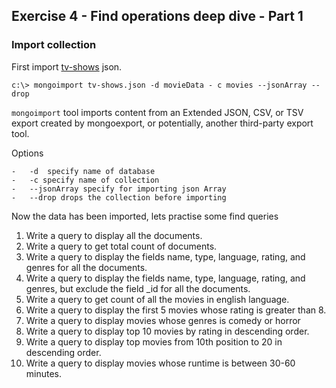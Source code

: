 ## Exercise 4 - Find operations deep dive - Part 1

### Import collection

First import [tv-shows](/data-sets) json.

```
c:\> mongoimport tv-shows.json -d movieData - c movies --jsonArray --drop 
```

`mongoimport` tool imports content from an Extended JSON, CSV, or TSV export created by mongoexport, or potentially, another third-party export tool.

Options

    -   -d  specify name of database
    -   -c specify name of collection
    -   --jsonArray specify for importing json Array
    -   --drop drops the collection before importing


Now the data has been imported, lets practise some find queries

1. Write a query to display all the documents.
2. Write a query to get total count of documents.
3. Write a query to display the fields name, type, language,  rating, and genres for all the documents.
4. Write a query to display the fields name, type, language,  rating, and genres, but exclude the field _id for all the documents.
5. Write a query to get count of all the movies in english language. 
6. Write a query to display the first 5 movies whose rating is greater than 8.
7. Write a query to display movies whose genres is comedy or horror
8. Write a query to display top 10 movies by rating in descending order.
9. Write a query to display top movies from 10th position to 20 in descending order.
10. Write a query to display movies whose runtime is between 30-60 minutes.